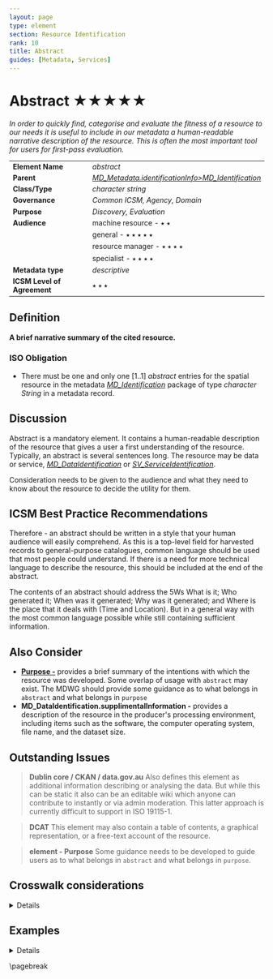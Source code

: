 ```yaml
---
layout: page
type: element
section: Resource Identification
rank: 10
title: Abstract
guides: [Metadata, Services]
---
```

# Abstract ★★★★★
*In order to quickly find, categorise and evaluate the fitness of a resource to our needs it is useful to include in our metadata a human-readable narrative description of the resource. This is often the most important tool for users for first-pass evaluation.*

| | |
| --- | --- |
| **Element Name** | *abstract* |
| **Parent** | *[MD_Metadata.identificationInfo>MD_Identification](./class-MD_Identification)* |
| **Class/Type** | *character string* |
| **Governance** | *Common ICSM, Agency, Domain* |
| **Purpose** | *Discovery, Evaluation* |
| **Audience** | machine resource - ⭑ ⭑ |
| | general - ⭑ ⭑ ⭑ ⭑ ⭑|
| | resource manager - ⭑ ⭑ ⭑ ⭑|
| | specialist - ⭑ ⭑ ⭑ ⭑ |
| **Metadata type** | *descriptive* |
| **ICSM Level of Agreement** | ⭑ ⭑ ⭑ |

## Definition 
**A brief narrative summary of the cited resource.**

### ISO Obligation 

- There must be one and only one [1..1] *abstract* entries for the spatial resource in the metadata *[MD_Identification](./class-MD_Identification)* package of type *character String* in a metadata record.

## Discussion 
Abstract is a mandatory element. It contains a human-readable description of the resource that gives a user a first understanding of the resource. Typically, an abstract is several sentences long. The resource may be data or service, *[MD_DataIdentification](./class-MD_DataIdentification)* or *[SV_ServiceIdentification](./ServiceIdentification)*.

Consideration needs to be given to the audience and what they need to know about the resource to decide the utility for them.

## ICSM Best Practice Recommendations 
Therefore - an abstract should be written in a style that your human audience will easily comprehend. As this is a top-level field for harvested records to general-purpose catalogues, common language should be used that most people could understand. If there is a need for more technical language to describe the resource, this should be included at the end of the abstract.

The contents of an abstract should address the 5Ws What is it; Who generated it; When was it generated; Why was it generated; and Where is the place that it deals with (Time and Location). But in a general way with the most common language possible while still containing sufficient information.


## Also Consider

- **[Purpose -](./Purpose)** provides a brief summary of the intentions with which the resource was developed. Some overlap of usage with `abstract` may exist. The MDWG should provide some guidance as to what belongs in `abstract` and what belongs in `purpose`
- **MD_DataIdentification.supplimentalInformation -** provides a description of the resource in the producer's processing environment, including items such as the software, the computer operating system, file name, and the dataset size.

  
## Outstanding Issues

> **Dublin core / CKAN / data.gov.au**
Also defines this element as additional information describing or analysing the data. But while this can be static it also can be an editable wiki which anyone can contribute to instantly or via admin moderation. This latter approach is currently difficult to support in ISO 19115-1.

> **DCAT**
This element may also contain a table of contents, a graphical representation, or a free-text account of the resource.

> **element - Purpose**
Some guidance needs to be developed to guide users as to what belongs in `abstract` and what belongs in `purpose`.

## Crosswalk considerations

<details>

### Dublin core / CKAN / data.gov.au

Maps to `description`

### DCAT

Maps to `dct.description`

### RIF-CS

Maps to `Description 'full'`

</details>

## Examples

<details>

### ABARES

> *TOPO_2.5M is a national seamless data product aimed at regional or national applications. 
The data are suitable for location or distribution mapping at a small scale and can be readily combined with other data products.
TOPO_2.5M is an intermediate product between AUSLIGs TOPO_10M (data at 1:10 million scale) and TOPO_250K (data at 1:250 000 scale). 
It has been specifically designed for map production and does not carry the additional attributes which support GIS analysis. 
TOPO_2.5M is topologically structured including closed polygons and properly intersecting lines and is comprised of the following themes Built-up Areas, Framework, Localities, Roads, Railways, Streams, Waterbodies and Reefs. 
The user guide can be accessed at a link provided below. 
Link to licence and licence conditions //Baldric/publicmetadata/data/glompr_gm__001/glompr_gm__00111a00pdf______/licence_template.pdf. 
The licence allows the use of the data for any maps (including Internet applications) but the data itself must not be supplied to any third party. 
All products must include an appropriate copyright statement.*

### GA

 > *Publicly available bathymetry and geophysical data have been used to map geomorphic features of the Antarctic continental margin and adjoining ocean basins at scales of 1:1-2 million. The key bathymetry datasets used were GEBCO08 and ETOPO2 satellite bathymetry (Smith & Sandwell 1997), in addition to seismic lines in key areas. Twenty-seven geomorphic units were identified based on interpretation of the seafloor bathymetry with polygons digitised by hand in ArcGIS. Seafloor features were classified largely based on the International Hydrographic Organisation (2001) classification of undersea features and expanded to include additional features, including those likely to have specific substrate types and influence on oceanography. This approach improves the technique as a predictor of physical conditions that may influence seafloor communities. The geomorphic map has been used for developing a benthic bioregionalisation and for developing a representative system of Marine Protected Areas for East Antarctica. Slight modifications have been made since the original publication in O'Brien et al. 2009 and Post et al. 2014. These include: - updating of some feature names; - combining "wave affected banks" with "shelf banks" - Combining "coastal terrance" with "island coastal terrane" as "Coastal/Shelf Terrane" - replacing canyon vectors with polygons by using a buffer around the vectors Further details of the original mapping can be found in: O'Brien, P.E., Post, A.L., Romeyn, R., 2009. Antarctic-wide geomorphology as an aid to habitat mapping and locating Vulnerable Marine Ecosystems, Commission for the Conservation of Antarctic Marine Living Resources Vulnerable Marine Ecosystems Workshop, Paper WS-VME-09/10. CCAMLR, La Jolla, California, USA. Post, A.L., Meijers, A.J.S., Fraser, A.D., Meiners, K.M., Ayers, J., Bindoff, N.L., Griffiths, H.J., Van de Putte, A.P., O'Brien, P.E., Swadling, K.M., Raymond, B., 2014. Chapter 14. Environmental Setting, In: De Broyer, C., Koubbi, P., Griffiths, H.J., Raymond, B., d'Udekem d'Acoz, C., et al. (Eds.), Biogeographic Atlas of the Southern Ocean. Scientific Committee on Antarctic Research, Cambridge, pp. 46-64.*
 
### AAD

 > This dataset is a collection of aerial images taken from a camera mounted in the fuselage of the CASA-212 400 aircraft used to survey for pygmy blue whales. Line transect data from that survey are also available (but see Gill, P.C., Pirzl, R., Morrice, M.G. and Lawton, K. (2015). "Cetacean diversity of the continental shelf and slope off southern australia." The Journal of Wildlife Management 79(4): 672-681 for more details). 
 The digital images were taken with a Nikon D200 camera, using a 35mm lens. The survey altitude was approximately 1500 ft. Images have full EXIF data attached. Image footprints are approximately 204 m along-track by 306 m across track, with some image overlap.
 Aerial images; downward facing images along track from a line transect survey. 
 There are ~41K jpeg images. 
 Images taken with Nikon D200 camera, with 35 mm lens. 
 Aerial survey altitude was approximately 1500 ft. 
 Each image has a water-surface footprint of 204 m along-track by 306 m across track; there is some image overlap along-track.
 The EXIF data for each image is populated.
 Images taken in January 2012 along the Bonney Upwelling, along the south-east coast of Australia, an area known to be a summer (Nov-May) feeding ground for pygmy blue whales; the surveys focussed on the area bounded by 138.0-145.0ºE and 36.6-40.3ºS.
 
### TERN

> The Cumberland Plain flux station is located in a dry sclerophyll forest in the Hawkesbury Valley in central New South Wales. Operation commenced for the station in September 2012 and is managed by the Hawkesbury Institute for the Environment at Western Sydney University. The Cumberland Plain Woodland is now an endangered ecological community that encompasses distinct groupings of plants growing on clayey soils. The canopy is dominated by Eucalyptus moluccana and Eucalyptus fibrosa, which host an expanding population of mistletoe. Average canopy height is 23m, the elevation of the site is 20m and mean annual precipitation is 800mm. Fluxes of water vapour, carbon dioxide and heat are quantified with the open-path eddy flux technique from a 30 m tall mast. Additional measurements above the canopy include temperature, humidity, wind speed and direction, rainfall, incoming and reflected shortwave and longwave radiation and net, diffuse and direct radiation and the photochemical reflectance index. In addition, profiles of humidity and CO2 are measured at eight levels within the canopy, as well as measurements of soil moisture content, soil heat fluxes, soil temperature, and 10-hr fuel moisture dynamics. In addition, regular monitoring of understory species abundance, mistletoe infection, leaf area index and litterfall are also performed.

### data.gov.au

 > The Department of Human Services Service Centre locator contains information updated weekly, a search function and maps.


### XML 
```
<mdb:MD_Metadata>
....
 <mdb:identificationInfo>
  <mri:MD_DataIdentification>
  ....
   <mri:abstract>
    <gco:CharacterString>
    This is an example dataset to demonstrate the use of ISO 19115-3.  
    Below is a sample abstract reprinted from the document AS/NZS ISO 
    19115.1:2015. Location of all current mineral Exploration Licences 
    issued under the Mining Act, 1971.Exploration Licences provide 
    exclusive tenure rights to explore for mineral resources for up to 
    a maximum of 5 years. Comment is sought on applications for 
    Exploration Licences from numerous sources before granting. 
    Exploration programs are subject to strict environmental and 
    heritage conditions. Exploitation of identified resources must be 
    made under separate mineral production leases.
    </gco:CharacterString>
   </mri:abstract>
  ....
  </mri:MD_DataIdentification>
 </mdb:identificationInfo>
....
</mdb:MD_Metadata>
```

\pagebreak

### UML diagrams
Recommended elements highlighted in yellow

![abstract](../images/AbstractUML.png)

</details>

\pagebreak

